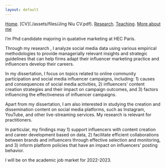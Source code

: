 ```yaml
---
layout: default
---
```


[Home](./). [CV](./assets/files/Jing Niu CV.pdf). [Research](./research.md). [Teaching](./teaching.md). [More about me](./hobby.md)

I’m Phd candidate majoring in quatative marketing at HEC Paris. 

Through my research , I analyze social media data using various empirical methodologies to provide managerially relevant insights and strategic guidelines that can help firms adapt their influencer marketing practice and influencers develop their careers.

In my dissertation, I focus on topics related to online community participation and social media influencer campaigns, including: 1) causes and consequences of social media activities, 2) influencers' content creation strategies and their impact on campaign outcomes, and 3) factors influencing the effectiveness of influencer campaigns. 

Apart from my dissertation, I am also interested in studying the creation and dissemination content on social media platforms, such as Instagram, YouTube, and other live-streaming services. My research is relevant for practitioners. 

In particular, my findings may 1) support influencers with content creation and career development based on data, 2) facilitate efficient collaborations between brands and influencers through effective selection and monitoring, and 3) inform platform policies that have an impact on influencers' posting behavior.

I will be on the academic job market for 2022-2023.

<!--

-->
